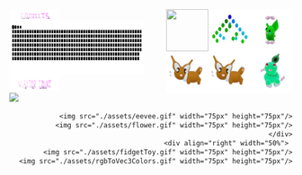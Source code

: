 

 <div> 
 <img align="left" src="./assets/commits.svg" width="90px" height="20px" /> 
     <img  align="right" src="./assets/grimLeaper.gif" width="75px" height="75px"/> 
       <img  align="right"  src="./assets/binaryTree.gif" width="75px" height="75px"/>
          <img  align="right" src="./assets/butterfree.gif" width="75px" height="75px"/>
  </div>

 <div> <img src="contributions.svg" width="240px" height="96px"  align="left"/>
      <img  align="right" src="./assets/chikorita.gif" width="75px" height="75px"/>
             <img  align="right" src="./assets/eevee.gif" width="75px" height="75px"/>
               <img  align="right"  src="./assets/eevee.gif" width="75px" height="75px"/> </div>
  
 <div align="left" >  <img src="./assets/visitorCount.svg" width="90px" height="30px"/> </div>
<div align="left" >  <img src="https://profile-counter.glitch.me/mollybeach/count.svg" /></div>


 
  


   <div align="right" width="50%">

      <img src="./assets/eevee.gif" width="75px" height="75px"/>
      <img src="./assets/flower.gif" width="75px" height="75px"/>
    </div>
    <div align="right" width="50%"> 
      <img src="./assets/fidgetToy.gif" width="75px" height="75px"/>
      <img src="./assets/rgbToVec3Colors.gif" width="75px" height="75px"/>
   </div>






